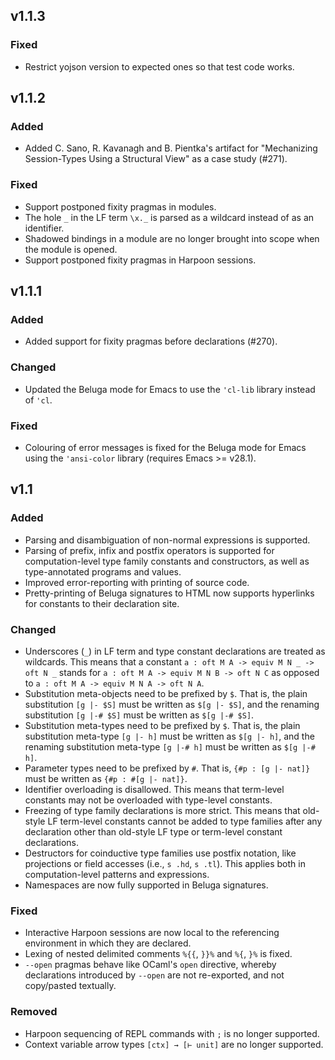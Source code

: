 ## v1.1.3

### Fixed

- Restrict yojson version to expected ones so that test code works.

## v1.1.2

### Added

- Added C. Sano, R. Kavanagh and B. Pientka's artifact for "Mechanizing Session-Types Using a Structural View" as a case study (#271).

### Fixed

- Support postponed fixity pragmas in modules.
- The hole `_` in the LF term `\x._` is parsed as a wildcard instead of as an identifier.
- Shadowed bindings in a module are no longer brought into scope when the module is opened.
- Support postponed fixity pragmas in Harpoon sessions.

## v1.1.1

### Added

- Added support for fixity pragmas before declarations (#270).

### Changed

- Updated the Beluga mode for Emacs to use the `'cl-lib` library instead of `'cl`.

### Fixed

- Colouring of error messages is fixed for the Beluga mode for Emacs using the `'ansi-color` library (requires Emacs >= v28.1).

## v1.1

### Added

- Parsing and disambiguation of non-normal expressions is supported.
- Parsing of prefix, infix and postfix operators is supported for computation-level type family constants and constructors, as well as type-annotated programs and values.
- Improved error-reporting with printing of source code.
- Pretty-printing of Beluga signatures to HTML now supports hyperlinks for constants to their declaration site.

### Changed

- Underscores (`_`) in LF term and type constant declarations are treated as wildcards. This means that a constant `a : oft M A -> equiv M N _ -> oft N _` stands for `a : oft M A -> equiv M N B -> oft N C` as opposed to `a : oft M A -> equiv M N A -> oft N A`.
- Substitution meta-objects need to be prefixed by `$`. That is, the plain substitution `[g |- $S]` must be written as `$[g |- $S]`, and the renaming substitution `[g |-# $S]` must be written as `$[g |-# $S]`.
- Substitution meta-types need to be prefixed by `$`. That is, the plain substitution meta-type `[g |- h]` must be written as `$[g |- h]`, and the renaming substitution meta-type `[g |-# h]` must be written as `$[g |-# h]`.
- Parameter types need to be prefixed by `#`. That is, `{#p : [g |- nat]}` must be written as `{#p : #[g |- nat]}`.
- Identifier overloading is disallowed. This means that term-level constants may not be overloaded with type-level constants.
- Freezing of type family declarations is more strict. This means that old-style LF term-level constants cannot be added to type families after any declaration other than old-style LF type or term-level constant declarations.
- Destructors for coinductive type families use postfix notation, like projections or field accesses (i.e., `s .hd`, `s .tl`). This applies both in computation-level patterns and expressions.
- Namespaces are now fully supported in Beluga signatures.

### Fixed

- Interactive Harpoon sessions are now local to the referencing environment in which they are declared.
- Lexing of nested delimited comments `%{{`, `}}%` and `%{`, `}%` is fixed.
- `--open` pragmas behave like OCaml's `open` directive, whereby declarations introduced by `--open` are not re-exported, and not copy/pasted textually.

### Removed

- Harpoon sequencing of REPL commands with `;` is no longer supported.
- Context variable arrow types `[ctx] → [⊢ unit]` are no longer supported.
